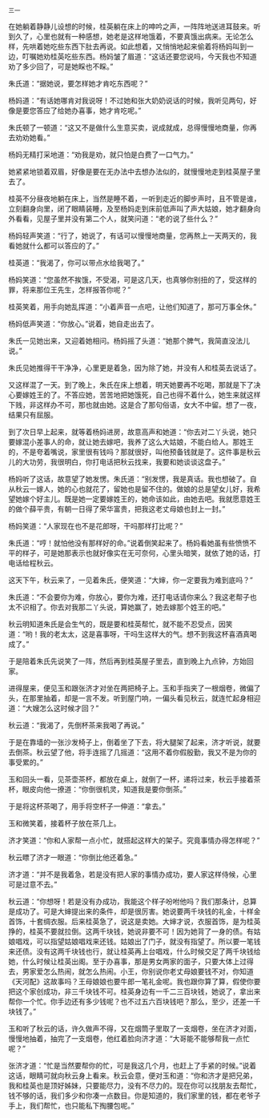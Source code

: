     三一 

   在她躺着静静儿设想的时候，桂英躺在床上的呻吟之声，一阵阵地送进耳鼓来。听到久了，心里也就有一种感想，她老是这样地饿着，不要真饿出病来。无论怎么样，先哄着她吃些东西下肚去再说。如此想着，又悄悄地起来偷着将杨妈叫到一边，叮嘱她劝桂英吃些东西。杨妈皱了眉道：“这话还要您说吗，今天我也不知道劝了多少回了，可是她睬也不睬。”

   朱氏道：“据她说，要怎样她才肯吃东西呢？”

   杨妈道：“有话她哪肯对我说呀！不过她和张大奶奶说话的时候，我听见两句，好像是要您答应了给她办喜事，她才肯吃呢。”

   朱氏顿了一顿道：“这又不是做什么生意买卖，说成就成，总得慢慢地商量，你再去劝劝她看。”

   杨妈无精打采地道：“劝我是劝，就只怕是白费了一口气力。”

   她紧紧地锁着双眉，好像是要在无办法中去想办法似的，就慢慢地走到桂英屋子里去了。

   桂英不分昼夜地躺在床上，当然是睡不着，一听到走近的脚步声时，且不管是谁，立刻翻身向里，闭了眼睛装睡，及至杨妈走到床前低声叫了声大姑娘，她才翻身向外看看，见屋子里并没有第二个人，就笑问道：“老的说了些什么？”

   杨妈轻声笑道：“行了，她说了，有话可以慢慢地商量，您再熬上一天两天的，我看她就什么都可以答应的了。”

   桂英道：“我渴了，你可以带点水给我喝了。”

   杨妈笑道：“您虽然不挨饿，不受渴，可是这几天，也真够你别扭的了，受这样的罪，将来那位王先生，怎样报答你呢？”

   桂英笑着，用手向她乱挥道：“小着声音一点吧，让他们知道了，那可万事全休。”

   杨妈低声笑道：“你放心。”说着，她自走出去了。

   朱氏一见她出来，又迎着她相问。杨妈摇了头道：“她那个脾气，我简直没法儿说。”

   朱氏见她推得干干净净，心里更是着急，因为除了她，并没有人和桂英去说话了。

   又这样混了一天。到了晚上，朱氏在床上想着，明天她要再不吃喝，那就是下了决心要嫁姓王的了。不答应她，苦苦地把她饿死，自己也得不着什么，她生来就这样下贱，非这样办不可，那也就由她。这是合了那句俗语，女大不中留。想了一夜，结果只有屈服。

   到了次日早上起来，就等着杨妈进房，故意高声和她道：“你去对二丫头说，她只要嫁混小差事人的命，就让她去嫁吧，我养了这么大姑娘，不能白给人。那姓王的，不是夸着嘴说，家里很有钱吗？那就很好，叫他预备钱就是了。这件事是秋云儿的大功劳，我很明白，你打电话把秋云找来，我要和她谈谈这盘子。”

   杨妈听了这话，故意望了她发愣。朱氏道：“别发愣，我是真话。我也想破了。自从秋云一嫁人，她的心也就花了，留她也是留不住的。做娘的总是望女儿好，我希望她嫁个好主儿。既是她一定要嫁姓王的，她命该如此，由她去吧。我就愿意姓王的做个薛平贵，有朝一日得了荣华富贵，把我这老丈母娘也封上一封。”

   杨妈笑道：“人家现在也不是花郎呀，干吗那样打比呢？”

   朱氏道：“哼！就怕他没有那样好的命。”说着倒笑起来了。杨妈看她虽有些愤愤不平的样子，可是她那表示也就好像实在无可奈何，心里头暗笑，就依了她的话，打电话给程秋云。

   这天下午，秋云来了，一见着朱氏，便笑道：“大婶，你一定要我为难到底吗？”

   朱氏道：“不会要你为难，你放心，要你为难，还打电话请你来么？我这老帮子也太不识相了。你去对我那二丫头说，算她赢了，她去嫁那个姓王的吧。”

   秋云明知道朱氏是会生气的，既是要和桂英帮忙，就不能不忍受点，因笑道：“哟！我的老太太，这是喜事呀，干吗生这样大的气。想不到我这杯喜酒真喝成了。”

   于是陪着朱氏先说笑了一阵，然后再到桂英屋子里去，直到晚上九点钟，方始回家。

   进得屋来，便见玉和跟张济才对坐在两把椅子上。玉和手指夹了一根烟卷，微偏了头，在那里抽着，却是一言不发。听到屋门响，一偏头看见秋云，就连忙起身相迎道：“大嫂怎么这时候才回？”

   秋云道：“我渴了，先倒杯茶来我喝了再说。”

   于是在靠墙的一张沙发椅子上，倒着坐了下去，将大腿架了起来，济才听说，就要去倒茶。秋云望了他，将手连摇了几摇道：“这用不着你假殷勤，我又不是为你的事受累的。”

   玉和回头一看，见茶壶茶杯，都放在桌上，就倒了一杯，递将过来，秋云手接着茶杯，眼皮向他一撩道：“你倒很机灵，知道我是要你倒茶。”

   于是将这杯茶喝了，用手将空杯子一伸道：“拿去。”

   玉和微笑着，接着杯子放在茶几上。

   济才笑道：“你和人家帮一点小忙，就搭起这样大的架子。究竟事情办得怎样呢？”

   秋云瞟了济才一眼道：“你倒比他还着急。”

   济才道：“并不是我着急，若是没有把人家的事情办成功，要人家这样侍候，心里可是过意不去。”

   秋云道：“你想呀！若是没有办成功，我能这个样子吩咐他吗？我们那条计，总算是成功了。可是大婶提出来的条件，却是很厉害。她说要两千块钱的礼金，十样金首饰，十套绸衣服。后来桂英急了，说这是卖她。大婶才说，衣服首饰，是为桂英挣的，桂英不要就拉倒。这两千块钱，她说非要不可！因为她背了一身的债。有姑娘唱戏，可以指望姑娘唱戏来还钱。姑娘出了门子，就没有指望了。所以要一笔钱来还债。没有这两千块钱也行，就让桂英再上台唱戏，什么时候交足了两千块钱给她，什么时候让桂英出阁。至于办喜事，那是男女两家的面子，只要大体上过得去，男家爱怎么热闹，就怎么热闹。小王，你别说你老丈母娘要钱不对，你知道《天河配》这故事吗？王母娘娘也要牛郎一笔礼金呢。我也跟你算了算，假使你要把这个家创成功，非三千块钱不可。桂英身边有一千二三百块钱，她说了，拿出来帮你一个忙。你手边还有多少钱呢？也不过五六百块钱吧？那么，至少，还差一千块钱了。”

   玉和听了秋云的话，许久做声不得，又在烟筒子里取了一支烟卷，坐在济才对面，慢慢地抽着，抽完了一支烟卷，他红着脸向济才道：“大哥能不能够帮我一点忙呢？”

   张济才道：“忙是当然要帮你的忙，可是我这几个月，也赶上了手紧的时候。”说着这话，眼睛可就向秋云身上看来。秋云会意，便对玉和道：“你和济才是把兄弟，我和桂英也是顶好姊妹，只要能尽力，没有不尽力的。现在你可以找朋友去帮忙，钱不够的话，我们多少和你凑一点数目。你是知道的，我们家里的钱，都在老爷子手上，我们帮忙，也只能私下掏腰包呢。”

